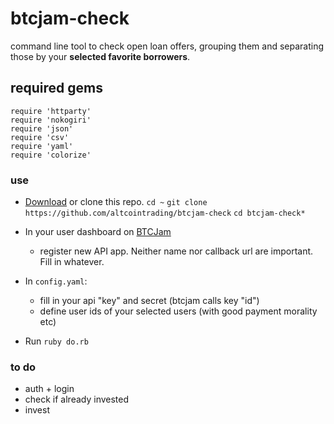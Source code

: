 # btcjam-check
command line tool to check open loan offers, grouping them and separating those by your **selected favorite borrowers**.

## required gems

    require 'httparty'
    require 'nokogiri'
    require 'json'
    require 'csv'
    require 'yaml'
    require 'colorize'

### use
* [Download](https://github.com/altcointrading/btcjam-check/archive/master.zip) or clone this repo. 
  `cd ~`
  `git clone https://github.com/altcointrading/btcjam-check`
  `cd btcjam-check*`
* In your user dashboard on [BTCJam](https://btcjam.com)
  * register new API app. Neither name nor callback url are important. Fill in whatever.
* In `config.yaml`: 
  * fill in your api "key" and secret (btcjam calls key "id")
  * define user ids of your selected users (with good payment morality etc)

* Run `ruby do.rb`

### to do

* auth + login
* check if already invested
* invest
